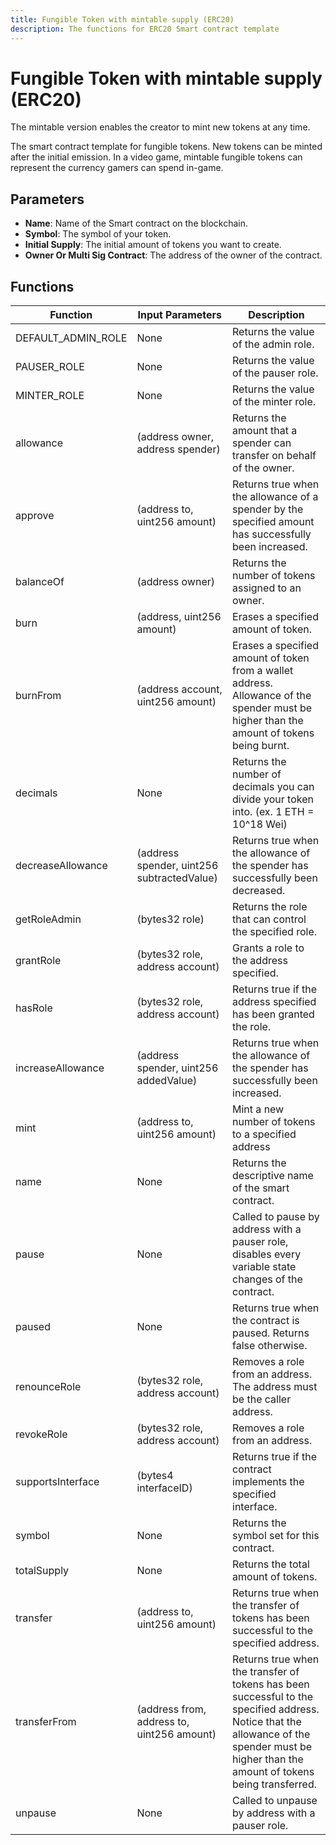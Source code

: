 ```yaml
---
title: Fungible Token with mintable supply (ERC20)
description: The functions for ERC20 Smart contract template
---
```

# Fungible Token with mintable supply (ERC20)

The mintable version enables the creator to mint new tokens at any time.

The smart contract template for fungible tokens. New tokens can be minted after the initial emission. In a video game, mintable fungible tokens can represent the currency gamers can spend in-game.

## Parameters

-   **Name**: Name of the Smart contract on the blockchain.
-   **Symbol**: The symbol of your token.
-   **Initial Supply**: The initial amount of tokens you want to create.  
-   **Owner Or Multi Sig Contract**: The address of the owner of the contract.

## Functions

| Function | Input Parameters  | Description |
| --- | --- | --- |
| DEFAULT_ADMIN_ROLE | None | Returns the value of the admin role.|
| PAUSER_ROLE | None | Returns the value of the pauser role. |
| MINTER_ROLE | None | Returns the value of the minter role.|
| allowance  | (address owner, address spender) | Returns the amount that a spender can transfer on behalf of the owner. |
| approve | (address to, uint256 amount) | Returns true when the allowance of a spender by the specified amount has successfully been increased. |
| balanceOf | (address owner) | Returns the number of tokens assigned to an owner. |
| burn | (address, uint256 amount) | Erases a specified amount of token.   |
| burnFrom  | (address account, uint256 amount) | Erases a specified amount of token from a wallet address. Allowance of the spender must be higher than the amount of tokens being burnt. |
| decimals  | None | Returns the number of decimals you can divide your token into. (ex. 1 ETH = 10^18 Wei)  |
| decreaseAllowance | (address spender, uint256 subtractedValue) | Returns true when the allowance of the spender has successfully been decreased.  |
| getRoleAdmin | (bytes32 role) | Returns the role that can control the specified role. |
| grantRole | (bytes32 role, address account) | Grants a role to the address specified. |
| hasRole | (bytes32 role, address account) | Returns true if the address specified has been granted the role.  |
| increaseAllowance | (address spender, uint256 addedValue) | Returns true when the allowance of the spender has successfully been increased.  |
| mint | (address to, uint256 amount) | Mint a new number of tokens to a specified address  |
| name | None | Returns the descriptive name of the smart contract. |
| pause | None | Called to pause by address with a pauser role, disables every variable state changes of the contract. |
| paused | None | Returns true when the contract is paused. Returns false otherwise.  |
| renounceRole | (bytes32 role, address account) | Removes a role from an address. The address must be the caller address. |
| revokeRole | (bytes32 role, address account) | Removes a role from an address. |
| supportsInterface | (bytes4 interfaceID) | Returns true if the contract implements the specified interface. |
| symbol | None | Returns the symbol set for this contract. |
| totalSupply | None  | Returns the total amount of tokens. |
| transfer | (address to, uint256 amount) | Returns true when the transfer of tokens has been successful to the specified address. |
| transferFrom | (address from, address to, uint256 amount) | Returns true when the transfer of tokens has been successful to the specified address. Notice that the allowance of the spender must be higher than the amount of tokens being transferred. |
| unpause | None  | Called to unpause by address with a pauser role. |

